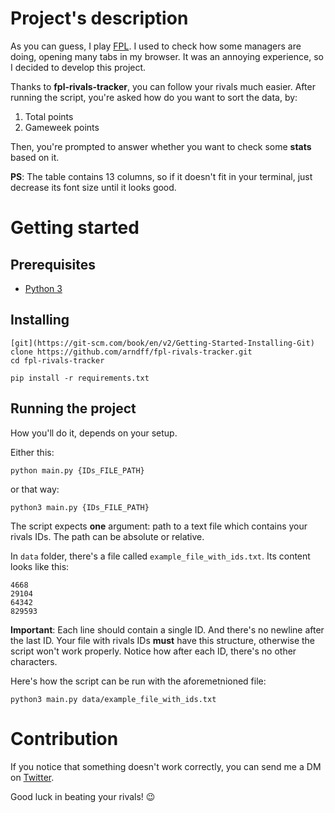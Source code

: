 # Project's description

As you can guess, I play [FPL](http://fantasy.premierleague.com). I used to check how some managers are doing, opening many tabs in my browser. It was an annoying experience, so I decided to develop this project. 

Thanks to **fpl-rivals-tracker**, you can follow your rivals much easier. After running the script, you're asked how do you want to sort the data, by:
1) Total points
2) Gameweek points

Then, you're prompted to answer whether you want to check some **stats** based on it.

**PS**: The table contains 13 columns, so if it doesn't fit in your terminal, just decrease its font size until it looks good. 

# Getting started

## Prerequisites

* [Python 3](https://www.python.org/downloads/)

## Installing

```
[git](https://git-scm.com/book/en/v2/Getting-Started-Installing-Git) clone https://github.com/arndff/fpl-rivals-tracker.git
cd fpl-rivals-tracker

pip install -r requirements.txt
```

## Running the project

How you'll do it, depends on your setup.

Either this:
```
python main.py {IDs_FILE_PATH}
```

or that way:

```
python3 main.py {IDs_FILE_PATH}
```

The script expects **one** argument: path to a text file which contains your rivals IDs. The path can be absolute or relative. 

In ```data``` folder, there's a file called ```example_file_with_ids.txt```. Its content looks like this:

```
4668
29104
64342
829593
```

**Important**: Each line should contain a single ID. And there's no newline after the last ID. Your file with rivals IDs **must** have this structure, otherwise the script won't work properly. Notice how after each ID, there's no other characters.

Here's how the script can be run with the aforemetnioned file:

```
python3 main.py data/example_file_with_ids.txt
```

# Contribution

If you notice that something doesn't work correctly, you can send me a DM on [Twitter](https://twitter.com/arndff_). 

Good luck in beating your rivals! 😉
